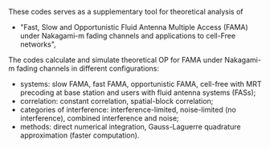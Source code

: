  These codes serves as a supplementary tool for theoretical analysis of 
 - "Fast, Slow and Opportunistic Fluid Antenna Multiple Access (FAMA) under Nakagami-m fading channels and
 applications to cell-Free networks", 
 

The codes calculate and simulate theoretical OP for FAMA under Nakagami-m fading channels in
 different configurations:
 - systems: slow FAMA, fast FAMA, opportunistic FAMA, cell-free with MRT precoding at base station and users with fluid antenna systems (FASs);
 - correlation: constant correlation, spatial-block correlation;
 - categories of interference: interference-limited, noise-limited 
 (no interference), combined interference and noise;
 - methods: direct numerical integration, Gauss-Laguerre quadrature
 approximation (faster computation).
